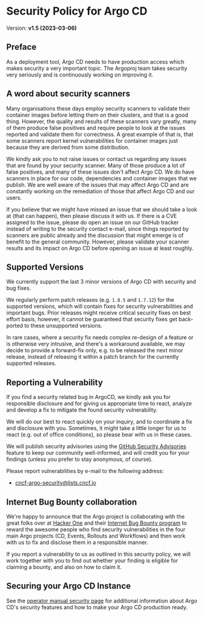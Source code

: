 # Security Policy for Argo CD

Version: **v1.5 (2023-03-06)**

## Preface

As a deployment tool, Argo CD needs to have production access which makes
security a very important topic. The Argoproj team takes security very
seriously and is continuously working on improving it.

## A word about security scanners

Many organisations these days employ security scanners to validate their
container images before letting them on their clusters, and that is a good
thing. However, the quality and results of these scanners vary greatly,
many of them produce false positives and require people to look at the
issues reported and validate them for correctness. A great example of that
is, that some scanners report kernel vulnerabilities for container images
just because they are derived from some distribution.

We kindly ask you to not raise issues or contact us regarding any issues
that are found by your security scanner. Many of those produce a lot of false
positives, and many of these issues don't affect Argo CD. We do have scanners
in place for our code, dependencies and container images that we publish. We
are well aware of the issues that may affect Argo CD and are constantly
working on the remediation of those that affect Argo CD and our users.

If you believe that we might have missed an issue that we should take a look
at (that can happen), then please discuss it with us. If there is a CVE
assigned to the issue, please do open an issue on our GitHub tracker instead
of writing to the security contact e-mail, since things reported by scanners
are public already and the discussion that might emerge is of benefit to the
general community. However, please validate your scanner results and its
impact on Argo CD before opening an issue at least roughly.

## Supported Versions

We currently support the last 3 minor versions of Argo CD with security and bug fixes.

We regularly perform patch releases (e.g. `1.8.5` and `1.7.12`) for the
supported versions, which will contain fixes for security vulnerabilities and
important bugs. Prior releases might receive critical security fixes on best
effort basis, however, it cannot be guaranteed that security fixes get
back-ported to these unsupported versions.

In rare cases, where a security fix needs complex re-design of a feature or is
otherwise very intrusive, and there's a workaround available, we may decide to
provide a forward-fix only, e.g. to be released the next minor release, instead
of releasing it within a patch branch for the currently supported releases.

## Reporting a Vulnerability

If you find a security related bug in ArgoCD, we kindly ask you for responsible
disclosure and for giving us appropriate time to react, analyze and develop a
fix to mitigate the found security vulnerability.

We will do our best to react quickly on your inquiry, and to coordinate a fix
and disclosure with you. Sometimes, it might take a little longer for us to
react (e.g. out of office conditions), so please bear with us in these cases.

We will publish security advisories using the
[GitHub Security Advisories](https://github.com/argoproj/argo-cd/security/advisories)
feature to keep our community well-informed, and will credit you for your
findings (unless you prefer to stay anonymous, of course).

Please report vulnerabilities by e-mail to the following address:

* cncf-argo-security@lists.cncf.io

## Internet Bug Bounty collaboration

We're happy to announce that the Argo project is collaborating with the great
folks over at
[Hacker One](https://hackerone.com/) and their
[Internet Bug Bounty program](https://hackerone.com/ibb)
to reward the awesome people who find security vulnerabilities in the four
main Argo projects (CD, Events, Rollouts and Workflows) and then work with
us to fix and disclose them in a responsible manner.

If you report a vulnerability to us as outlined in this security policy, we
will work together with you to find out whether your finding is eligible for
claiming a bounty, and also on how to claim it.

## Securing your Argo CD Instance

See the [operator manual security page](docs/operator-manual/security.md) for
additional information about Argo CD's security features and how to make your
Argo CD production ready.
